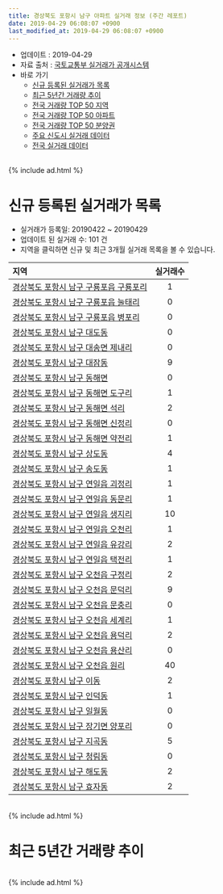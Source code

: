 ```yaml
---
title: 경상북도 포항시 남구 아파트 실거래 정보 (주간 레포트)
date: 2019-04-29 06:08:07 +0900
last_modified_at: 2019-04-29 06:08:07 +0900
---
```


* 업데이트 : 2019-04-29
* 자료 출처 : [국토교통부 실거래가 공개시스템](http://rt.molit.go.kr)
* 바로 가기
    * [신규 등록된 실거래가 목록](#신규-등록된-실거래가-목록)
    * [최근 5년간 거래량 추이](#최근-5년간-거래량-추이)
    * [전국 거래량 TOP 50 지역](https://inasie.github.io/apt-trade-info/최근-3개월-전국에서-가장-거래가-많이-발생한-지역)
    * [전국 거래량 TOP 50 아파트](https://inasie.github.io/apt-trade-info/최근-3개월-전국에서-가장-거래가-많이-발생한-아파트)
    * [전국 거래량 TOP 50 분양권](https://inasie.github.io/apt-trade-info/최근-3개월-전국에서-가장-거래가-많이-발생한-분양권)
    * [주요 신도시 실거래 데이터](https://inasie.github.io/apt-trade-info/주요-신도시)
    * [전국 실거래 데이터](https://inasie.github.io/apt-trade-info/전국)

<br>
{% include ad.html %}
<br>

# 신규 등록된 실거래가 목록
* 실거래가 등록일: 20190422 ~ 20190429
* 업데이트 된 실거래 수: 101 건
* 지역을 클릭하면 신규 및 최근 3개월 실거래 목록을 볼 수 있습니다.


|지역|실거래수|
|:---|:---:|
|[경상북도 포항시 남구 구룡포읍 구룡포리](https://inasie.github.io/apt-trade-info/경상북도-포항시-남구-구룡포읍-구룡포리)|1|
|[경상북도 포항시 남구 구룡포읍 눌태리](https://inasie.github.io/apt-trade-info/경상북도-포항시-남구-구룡포읍-눌태리)|0|
|[경상북도 포항시 남구 구룡포읍 병포리](https://inasie.github.io/apt-trade-info/경상북도-포항시-남구-구룡포읍-병포리)|0|
|[경상북도 포항시 남구 대도동](https://inasie.github.io/apt-trade-info/경상북도-포항시-남구-대도동)|0|
|[경상북도 포항시 남구 대송면 제내리](https://inasie.github.io/apt-trade-info/경상북도-포항시-남구-대송면-제내리)|0|
|[경상북도 포항시 남구 대잠동](https://inasie.github.io/apt-trade-info/경상북도-포항시-남구-대잠동)|9|
|[경상북도 포항시 남구 동해면](https://inasie.github.io/apt-trade-info/경상북도-포항시-남구-동해면)|0|
|[경상북도 포항시 남구 동해면 도구리](https://inasie.github.io/apt-trade-info/경상북도-포항시-남구-동해면-도구리)|1|
|[경상북도 포항시 남구 동해면 석리](https://inasie.github.io/apt-trade-info/경상북도-포항시-남구-동해면-석리)|2|
|[경상북도 포항시 남구 동해면 신정리](https://inasie.github.io/apt-trade-info/경상북도-포항시-남구-동해면-신정리)|0|
|[경상북도 포항시 남구 동해면 약전리](https://inasie.github.io/apt-trade-info/경상북도-포항시-남구-동해면-약전리)|1|
|[경상북도 포항시 남구 상도동](https://inasie.github.io/apt-trade-info/경상북도-포항시-남구-상도동)|4|
|[경상북도 포항시 남구 송도동](https://inasie.github.io/apt-trade-info/경상북도-포항시-남구-송도동)|1|
|[경상북도 포항시 남구 연일읍 괴정리](https://inasie.github.io/apt-trade-info/경상북도-포항시-남구-연일읍-괴정리)|1|
|[경상북도 포항시 남구 연일읍 동문리](https://inasie.github.io/apt-trade-info/경상북도-포항시-남구-연일읍-동문리)|1|
|[경상북도 포항시 남구 연일읍 생지리](https://inasie.github.io/apt-trade-info/경상북도-포항시-남구-연일읍-생지리)|10|
|[경상북도 포항시 남구 연일읍 오천리](https://inasie.github.io/apt-trade-info/경상북도-포항시-남구-연일읍-오천리)|1|
|[경상북도 포항시 남구 연일읍 유강리](https://inasie.github.io/apt-trade-info/경상북도-포항시-남구-연일읍-유강리)|2|
|[경상북도 포항시 남구 연일읍 택전리](https://inasie.github.io/apt-trade-info/경상북도-포항시-남구-연일읍-택전리)|1|
|[경상북도 포항시 남구 오천읍 구정리](https://inasie.github.io/apt-trade-info/경상북도-포항시-남구-오천읍-구정리)|2|
|[경상북도 포항시 남구 오천읍 문덕리](https://inasie.github.io/apt-trade-info/경상북도-포항시-남구-오천읍-문덕리)|9|
|[경상북도 포항시 남구 오천읍 문충리](https://inasie.github.io/apt-trade-info/경상북도-포항시-남구-오천읍-문충리)|0|
|[경상북도 포항시 남구 오천읍 세계리](https://inasie.github.io/apt-trade-info/경상북도-포항시-남구-오천읍-세계리)|1|
|[경상북도 포항시 남구 오천읍 용덕리](https://inasie.github.io/apt-trade-info/경상북도-포항시-남구-오천읍-용덕리)|2|
|[경상북도 포항시 남구 오천읍 용산리](https://inasie.github.io/apt-trade-info/경상북도-포항시-남구-오천읍-용산리)|0|
|[경상북도 포항시 남구 오천읍 원리](https://inasie.github.io/apt-trade-info/경상북도-포항시-남구-오천읍-원리)|40|
|[경상북도 포항시 남구 이동](https://inasie.github.io/apt-trade-info/경상북도-포항시-남구-이동)|2|
|[경상북도 포항시 남구 인덕동](https://inasie.github.io/apt-trade-info/경상북도-포항시-남구-인덕동)|1|
|[경상북도 포항시 남구 일월동](https://inasie.github.io/apt-trade-info/경상북도-포항시-남구-일월동)|0|
|[경상북도 포항시 남구 장기면 양포리](https://inasie.github.io/apt-trade-info/경상북도-포항시-남구-장기면-양포리)|0|
|[경상북도 포항시 남구 지곡동](https://inasie.github.io/apt-trade-info/경상북도-포항시-남구-지곡동)|5|
|[경상북도 포항시 남구 청림동](https://inasie.github.io/apt-trade-info/경상북도-포항시-남구-청림동)|0|
|[경상북도 포항시 남구 해도동](https://inasie.github.io/apt-trade-info/경상북도-포항시-남구-해도동)|2|
|[경상북도 포항시 남구 효자동](https://inasie.github.io/apt-trade-info/경상북도-포항시-남구-효자동)|2|


<br>
{% include ad.html %}
<br>

# 최근 5년간 거래량 추이


<div style="width:100%;">
    <canvas id="deal_progress" height="200"></canvas>
</div>

<script>
new Chart(document.getElementById("deal_progress"), {
    type: 'line',
    data: {
        labels: ['201404','201405','201406','201407','201408','201409','201410','201411','201412','201501','201502','201503','201504','201505','201506','201507','201508','201509','201510','201511','201512','201601','201602','201603','201604','201605','201606','201607','201608','201609','201610','201611','201612','201701','201702','201703','201704','201705','201706','201707','201708','201709','201710','201711','201712','201801','201802','201803','201804','201805','201806','201807','201808','201809','201810','201811','201812','201901','201902','201903','201904'],
        datasets: [{
            label: '매매',
            pointRadius: 1,
            data: [249, 211, 241, 226, 203, 257, 293, 256, 213, 277, 210, 309, 325, 265, 261, 234, 218, 234, 216, 157, 195, 131, 116, 167, 153, 143, 163, 111, 152, 130, 179, 164, 144, 129, 172, 165, 145, 176, 188, 164, 152, 156, 148, 151, 116, 160, 136, 201, 177, 164, 172, 122, 151, 162, 208, 171, 153, 168, 139, 165, 69],
            borderColor: "rgba(255, 201, 14, 1)",
            backgroundColor: "rgba(255, 201, 14, 0.5)",
            fill: false,
            lineTension: 0
        },{
            label: '전월세',
            pointRadius: 1,
            data: [163, 152, 142, 140, 115, 114, 158, 148, 139, 194, 187, 200, 225, 176, 168, 139, 145, 135, 183, 144, 157, 222, 240, 214, 201, 188, 162, 155, 141, 119, 182, 167, 190, 245, 290, 220, 197, 162, 180, 174, 145, 180, 170, 211, 208, 246, 235, 261, 217, 225, 174, 190, 200, 174, 222, 191, 246, 373, 315, 289, 174],
            borderColor: "rgba(0, 141, 185, 1)",
            backgroundColor: "rgba(0, 141, 185, 0.5)",
            fill: false,
            lineTension: 0
        }
        ]
    },
    options: {
        responsive: true,
        title: {
            display: false
        },
        tooltips: {
            mode: 'index',
            intersect: false
        },
        hover: {
            mode: 'nearest',
            intersect: true
        },
        scales: {
            xAxes: [{
                display: true,
                scaleLabel: {
                    display: true,
                    labelString: '년/월'
                }
            }],
            yAxes: [{
                display: true,
                ticks: {
                    suggestedMin: 0,
                },
                scaleLabel: {
                    display: true,
                    labelString: '실거래 수'
                }
            }]
        }
    }
});

</script>


<br>
{% include ad.html %}
<br>

